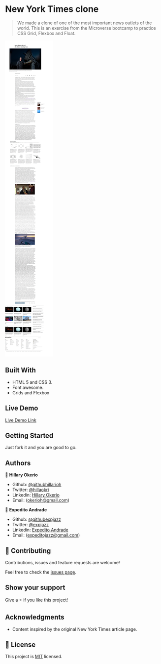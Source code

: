 # New York Times clone

> We made a clone of one of the most important news outlets of the world. This is an exercise from the Microverse bootcamp to practice CSS Grid, Flexbox and Float.

![screenshot](./images/screenshot.png)

## Built With

- HTML 5 and CSS 3.
- Font awesome.
- Grids and Flexbox

## Live Demo

[Live Demo Link](https://expjazz.github.io/new-york-times-clone/)

## Getting Started

Just fork it and you are good to go.

## Authors

👤 **Hillary Okerio**

- Github: [@githubhillarioh](https://github.com/hillarioh)
- Twitter: [@hillaokri](https://twitter.com/hillaokri)
- Linkedin: [Hillary Okerio](https://www.linkedin.com/in/hillaryokerio/)
- Email: (okerioh@gmail.com)

👤 **Expedito Andrade**

- Github: [@githubexpjazz](https://github.com/expjazz)
- Twitter: [@expjazz](https://twitter.com/expeditoandrade13)
- Linkedin: [Expedito Andrade](https://www.linkedin.com/in/expedito-andrade-3645151a4/)
- Email: (expeditojazz@gmail.com)

## 🤝 Contributing

Contributions, issues and feature requests are welcome!

Feel free to check the [issues page](issues/).

## Show your support

Give a ⭐️ if you like this project!

## Acknowledgments

- Content inspired by the original New York Times article page.

## 📝 License

This project is [MIT](./LICENSE) licensed.
